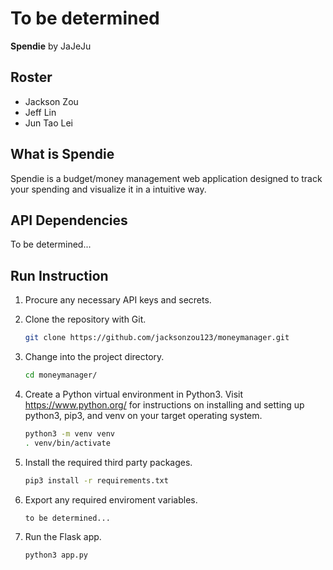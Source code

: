 # To be determined

**Spendie** by JaJeJu

## Roster

* Jackson Zou
* Jeff Lin
* Jun Tao Lei

## What is Spendie

Spendie is a budget/money management web application designed to track your spending and visualize it in a intuitive way.

## API Dependencies

To be determined...

## Run Instruction

1. Procure any necessary API keys and secrets.
2. Clone the repository with Git.

   ```bash
   git clone https://github.com/jacksonzou123/moneymanager.git
   ```

3. Change into the project directory.

   ```bash
   cd moneymanager/
   ```

4. Create a Python virtual environment in Python3. Visit <https://www.python.org/> for instructions on installing and setting up python3, pip3, and venv on your target operating system.

   ```bash
   python3 -m venv venv
   . venv/bin/activate
   ```

5. Install the required third party packages.

   ```bash
   pip3 install -r requirements.txt
   ```

6. Export any required enviroment variables.

   ```bash
   to be determined...
   ```

7. Run the Flask app.

   ```bash
   python3 app.py
   ```
